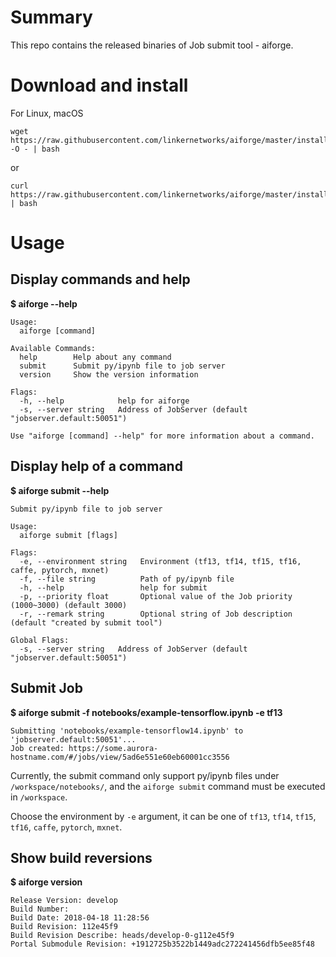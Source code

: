 # Summary
This repo contains the released binaries of Job submit tool - aiforge.

# Download and install

For Linux, macOS

```
wget https://raw.githubusercontent.com/linkernetworks/aiforge/master/install.sh -O - | bash
```

or

```
curl https://raw.githubusercontent.com/linkernetworks/aiforge/master/install.sh | bash
```

# Usage
## Display commands and help
**$ aiforge --help**
```
Usage:
  aiforge [command]

Available Commands:
  help        Help about any command
  submit      Submit py/ipynb file to job server
  version     Show the version information

Flags:
  -h, --help            help for aiforge
  -s, --server string   Address of JobServer (default "jobserver.default:50051")

Use "aiforge [command] --help" for more information about a command.
```

## Display help of a command
**$ aiforge submit --help**
```
Submit py/ipynb file to job server

Usage:
  aiforge submit [flags]

Flags:
  -e, --environment string   Environment (tf13, tf14, tf15, tf16, caffe, pytorch, mxnet)
  -f, --file string          Path of py/ipynb file
  -h, --help                 help for submit
  -p, --priority float       Optional value of the Job priority (1000~3000) (default 3000)
  -r, --remark string        Optional string of Job description (default "created by submit tool")

Global Flags:
  -s, --server string   Address of JobServer (default "jobserver.default:50051")
```

## Submit Job
**$ aiforge submit -f notebooks/example-tensorflow.ipynb -e tf13**
```
Submitting 'notebooks/example-tensorflow14.ipynb' to 'jobserver.default:50051'...
Job created: https://some.aurora-hostname.com/#/jobs/view/5ad6e551e60eb60001cc3556
```

Currently, the submit command only support py/ipynb files under `/workspace/notebooks/`,
and the `aiforge submit` command must be executed in `/workspace`.

Choose the environment by `-e` argument, it can be one of `tf13`, `tf14`,
`tf15`, `tf16`, `caffe`, `pytorch`, `mxnet`.

## Show build reversions
**$ aiforge version**
```
Release Version: develop
Build Number:
Build Date: 2018-04-18 11:28:56
Build Revision: 112e45f9
Build Revision Describe: heads/develop-0-g112e45f9
Portal Submodule Revision: +1912725b3522b1449adc272241456dfb5ee85f48
```
